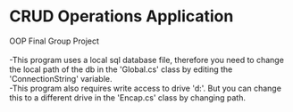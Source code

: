 # CRUD Operations Application
OOP Final Group Project<br>
<br>
-This program uses a local sql database file, therefore you need to change the local path of the db in the 'Global.cs' class by editing the 'ConnectionString' variable.<br>
-This program also requires write access to drive 'd:'. But you can change this to a different drive in the 'Encap.cs' class by changing path.
